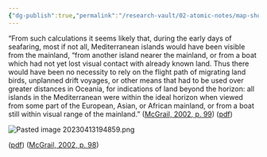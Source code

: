 ```yaml
---
{"dg-publish":true,"permalink":"/research-vault/02-atomic-notes/map-showing-the-limit-of-land-visibility-in-the-mediterranean/"}
---
```


“From such calculations it seems likely that, during the early days of seafaring, most if not all, Mediterranean islands would have been visible from the mainland, “from another island nearer the mainland, or from a boat which had not yet lost visual contact with already known land. Thus there would have been no necessity to rely on the flight path of migrating land birds, unplanned drift voyages, or other means that had to be used over greater distances in Oceania, for indications of land beyond the horizon: all islands in the Mediterranean were within the ideal horizon when viewed from some part of the European, Asian, or African mainland, or from a boat still within visual range of the mainland.” ([McGrail, 2002, p. 99](zotero://select/library/items/LVPZGRY3)) ([pdf](zotero://open-pdf/library/items/85TAQ5UC?page=99&annotation=IDQNSE3N))

![Pasted image 20230413194859.png](/img/user/zz%20Images%20Dump/Pasted%20image%2020230413194859.png)

([pdf](zotero://open-pdf/library/items/85TAQ5UC?page=98&annotation=CIZ7YHKV)) ([McGrail, 2002, p. 98](zotero://select/library/items/LVPZGRY3))